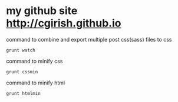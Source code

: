 # my github site http://cgirish.github.io

command to combine and export multiple post css(sass) files to css
```shell
grunt watch
```

command to minify css
```shell
grunt cssmin
```


command to minify html
```shell
grunt htmlmin
```


<!--
# 1 YEAR
Header set Cache-Control "max-age=29030400, public"

# 1 MONTH
Header set Cache-Control "max-age=2592000, public"

# 1 WEEK
Header set Cache-Control "max-age=604800, public"

# 1 HOUR
Header set Cache-Control "max-age=3600, public"

# DON'T CACHE ANY FILE
Header set Cache-Control "max-age=0, private, no-store, no-cache, must-revalidate"
-->